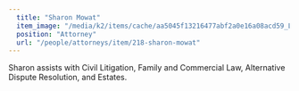 ```yaml
---
  title: "Sharon Mowat"
  item_image: "/media/k2/items/cache/aa5045f13216477abf2a0e16a08acd59_L.jpg"
  position: "Attorney"
  url: "/people/attorneys/item/218-sharon-mowat"
---
```


Sharon assists with Civil Litigation, Family and Commercial Law, Alternative Dispute Resolution, and Estates. 
